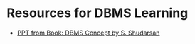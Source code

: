 # Resources for DBMS Learning

- [PPT from Book: DBMS Concept by S. Shudarsan](https://www.db-book.com/slides-dir/index.html)
